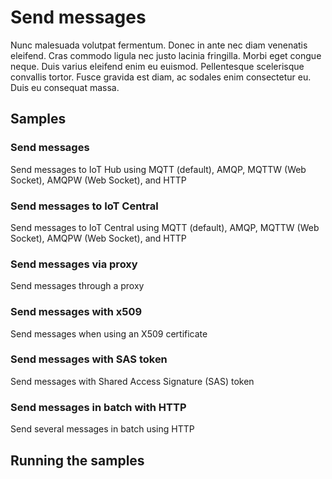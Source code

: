 # Send messages

Nunc malesuada volutpat fermentum. Donec in ante nec diam venenatis eleifend. Cras commodo ligula nec justo lacinia fringilla. Morbi eget congue neque. Duis varius eleifend enim eu euismod. Pellentesque scelerisque convallis tortor. Fusce gravida est diam, ac sodales enim consectetur eu. Duis eu consequat massa.

## Samples

### Send messages

Send messages to IoT Hub using MQTT (default), AMQP, MQTTW (Web Socket), AMQPW (Web Socket), and HTTP

### Send messages to IoT Central

Send messages to IoT Central using MQTT (default), AMQP, MQTTW (Web Socket), AMQPW (Web Socket), and HTTP

### Send messages via proxy 

Send messages through a proxy

### Send messages with x509

Send messages when using an X509 certificate 

### Send messages with SAS token

Send messages with Shared Access Signature (SAS) token

### Send messages in batch with HTTP

Send several messages in batch using HTTP 

## Running the samples
